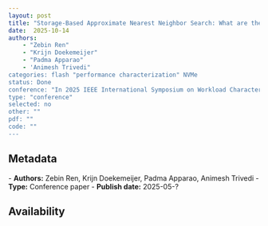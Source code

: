 ```yaml
---
layout: post
title: "Storage-Based Approximate Nearest Neighbor Search: What are the Performance Cost and I/O Characteristics?"
date:  2025-10-14
authors: 
    - "Zebin Ren" 
    - "Krijn Doekemeijer"
    - "Padma Apparao"
    - 'Animesh Trivedi" 
categories: flash "performance characterization" NVMe
status: Done
conference: "In 2025 IEEE International Symposium on Workload Characterization (IISWC)"
type: "conference"
selected: no
other: ""
pdf: ""
code: ""
---
```


<h2>Metadata</h2>
- <b>Authors:</b> Zebin Ren, Krijn Doekemeijer, Padma Apparao, Animesh Trivedi
- <b>Type:</b> Conference paper
- <b>Publish date:</b> 2025-05-?

<h2>Availability</h2>

